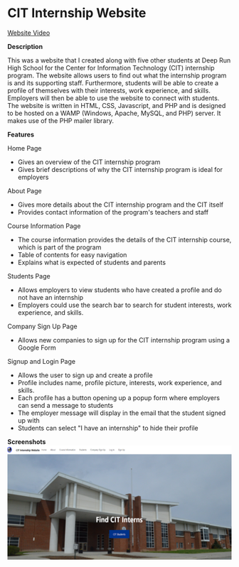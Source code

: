 # CIT Internship Website

[Website Video](https://drive.google.com/file/d/1eWtxcMQJicXPfYVwvoVeuplQyxaCLVQ6/view)

**Description**

This was a website that I created along with five other students at Deep Run High School for the Center for Information Technology (CIT) internship program. The website allows users to find out what the internship program is and its supporting staff. Furthermore, students will be able to create a profile of themselves with their interests, work experience, and skills. Employers will then be able to use the website to connect with students. The website is written in HTML, CSS, Javascript, and PHP and is designed to be hosted on a WAMP (Windows, Apache, MySQL, and PHP) server. It makes use of the PHP mailer library.

**Features**

Home Page
* Gives an overview of the CIT internship program
* Gives brief descriptions of why the CIT internship program is ideal for employers

About Page
* Gives more details about the CIT internship program and the CIT itself
* Provides contact information of the program's teachers and staff

Course Information Page
* The course information provides the details of the CIT internship course, which is part of the program
* Table of contents for easy navigation
* Explains what is expected of students and parents

Students Page
* Allows employers to view students who have created a profile and do not have an internship
* Employers could use the search bar to search for student interests, work experience, and skills.

Company Sign Up Page
* Allows new companies to sign up for the CIT internship program using a Google Form

Signup and Login Page
* Allows the user to sign up and create a profile
* Profile includes name, profile picture, interests, work experience, and skills.
* Each profile has a button opening up a popup form where employers can send a message to students
* The employer message will display in the email that the student signed up with
* Students can select "I have an internship" to hide their profile

**Screenshots**
![Image of Homepage](Screenshots/Homepage.png)

